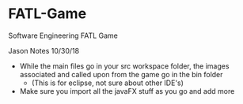 # FATL-Game
Software Engineering FATL Game

Jason Notes 10/30/18
- While the main files go in your src workspace folder, the images associated and called upon from the game go in the bin folder
   - (This is for eclipse, not sure about other IDE's)
- Make sure you import all the javaFX stuff as you go and add more
